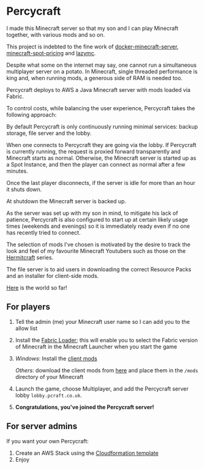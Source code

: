 Percycraft
==========

I made this Minecraft server so that my son and I can play Minecraft together, with various mods and so on. 

This project is indebted to the fine work of [docker-minecraft-server](https://github.com/itzg/docker-minecraft-server), [minecraft-spot-pricing](https://github.com/vatertime/minecraft-spot-pricing) and [lazymc](https://github.com/timvisee/lazymc).

Despite what some on the internet may say, one cannot run a simultaneous multiplayer server on a potato. In Minecraft, single threaded performance is king and, when running mods, a generous side of RAM is needed too.

Percycraft deploys to AWS a Java Minecraft server with mods loaded via Fabric.

To control costs, while balancing the user experience, Percycraft takes the following approach:

By default Percycraft is only continuously running minimal services: backup storage, file server and the lobby.

When one connects to Percycraft they are going via the lobby. If Percycraft is currently running, the request is proxied forward transparently and Minecraft starts as normal. Otherwise, the Minecraft server is started up as a Spot Instance, and then the player can connect as normal after a few minutes.

Once the last player disconnects, if the server is idle for more than an hour it shuts down.

At shutdown the Minecraft server is backed up.

As the server was set up with my son in mind, to mitigate his lack of patience, Percycraft is also configured to start up at certain likely usage times (weekends and evenings) so it is immediately ready even if no one has recently tried to connect.

The selection of mods I've chosen is motivated by the desire to track the look and feel of my favourite Minecraft Youtubers such as those on the [Hermitcraft](https://hermitcraft.com/) series.

The file server is to aid users in downloading the correct Resource Packs and an installer for client-side mods.

[Here](http://cdn.pcraft.co.uk/album/latest.png) is the world so far!

For players
-----------

1. Tell the admin (me) your Minecraft user name so I can add you to the allow list
2. Install the [Fabric Loader](https://fabricmc.net/use/); this will enable you to select the Fabric version of Minecraft in the Minecraft Launcher when you start the game
3. *Windows*: Install the [client mods](http://cdn.pcraft.co.uk/percycraft-installer.exe)

   *Others*: download the client mods from [here](http://cdn.pcraft.co.uk/mods) and place them in the `/mods` directory of your Minecraft
5. Launch the game, choose Multiplayer, and add the Percycraft server lobby `lobby.pcraft.co.uk`.
6. **Congratulations, you've joined the Percycraft server!**

For server admins
-----------------
If you want your own Percycraft:

1. Create an AWS Stack using the [Cloudformation template](aws/cf.yml)
2. Enjoy

